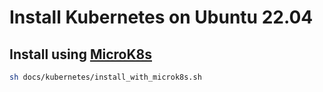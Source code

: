 # Install Kubernetes on Ubuntu 22.04

## Install using [MicroK8s](https://microk8s.io/)
```bash
sh docs/kubernetes/install_with_microk8s.sh
```
